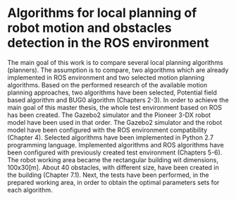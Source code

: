 # Algorithms for local planning of robot motion and obstacles detection in the ROS environment
The main goal of this work is to compare several local planning algorithms (planners).  The assumption is to compare, two algorithms which are already implemented in ROS environment and two selected motion planning algorithms.   Based on the performed research of the available motion planning approaches,  two algorithms have been selected, Potential field based algorithm and BUG0 algorithm (Chapters 2-3).  In order to achieve the main goal of this master thesis, the whole test environment based on ROS has been created.  The Gazebo2 simulator and the Pioneer 3-DX robot model have been used in that order. The Gazebo2 simulator and the robot model have been configured with the ROS environment compatibility (Chapter 4).  Selected algorithms have been implemented in Python 2.7 programming language. Implemented algorithms and ROS algorithms have been configured with previously created test environment (Chapters 5-6).  The robot working area became the rectangular building wit dimensions, 100x30[m]. About 40 obstacles, with different size, have been created in the building (Chapter 7.1).   Next, the tests have been performed, in the prepared working area, in order to obtain the optimal parameters sets for each algorithm.
